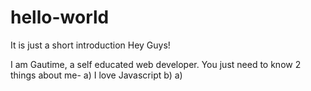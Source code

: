 # hello-world
It is just a short introduction
Hey Guys!

I am Gautime, a self educated web developer. You just need to know 2 things about me-
 a) I love Javascript
 b) a) 
